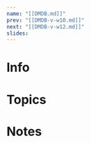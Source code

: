 ```yaml
---
name: "[[DMDB.md]]"
prev: "[[DMDB-v-w10.md]]"
next: "[[DMDB-v-w12.md]]"
slides:
---
```

  
  
# Info
  
  
# Topics
  
  
# Notes